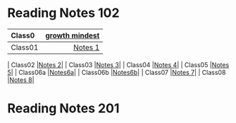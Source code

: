 # Reading Notes 102 #

| Class0 |[growth mindest](https://ayaabe95.github.io/readings/growth-midset/)|
| :---  |            ---:                                         |
| Class01 |[Notes 1](https://ayaabe95.github.io/readings/class01/)|

| Class02 |[Notes 2](https://ayaabe95.github.io/readings/class02/)|
| Class03 |[Notes 3](https://ayaabe95.github.io/readings/class03/)|
| Class04 |[Notes 4](https://ayaabe95.github.io/readings/class04/)|
| Class05 |[Notes 5](https://ayaabe95.github.io/readings/class05/)|
| Class06a |[Notes6a](https://ayaabe95.github.io/readings/class06a/)|
| Class06b |[Notes6b](https://ayaabe95.github.io/readings/class06b/)|
| Class07 |[Notes 7](https://ayaabe95.github.io/readings/class07/)|
| Class08 |[Notes 8](https://ayaabe95.github.io/readings/class08/)|

# Reading Notes 201 #




